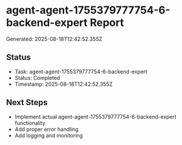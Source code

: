 # agent-agent-1755379777754-6-backend-expert Report

Generated: 2025-08-18T12:42:52.355Z

## Status
- Task: agent-agent-1755379777754-6-backend-expert
- Status: Completed
- Timestamp: 2025-08-18T12:42:52.355Z

## Next Steps
- Implement actual agent-agent-1755379777754-6-backend-expert functionality
- Add proper error handling
- Add logging and monitoring
